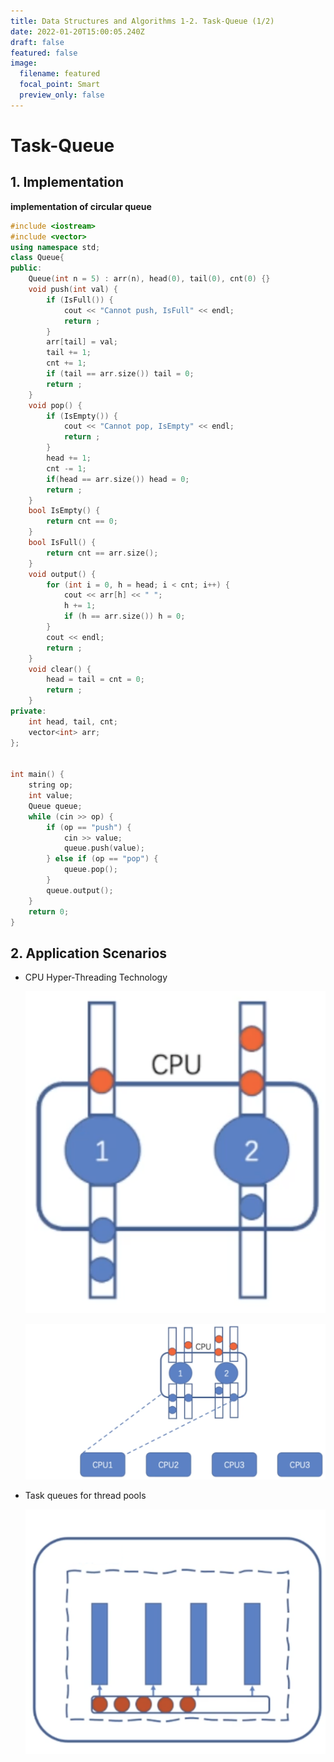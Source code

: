 ```yaml
---
title: Data Structures and Algorithms 1-2. Task-Queue (1/2)
date: 2022-01-20T15:00:05.240Z
draft: false
featured: false
image:
  filename: featured
  focal_point: Smart
  preview_only: false
---
```

# Task-Queue

## 1. Implementation

**implementation of circular queue**

```cpp
#include <iostream>
#include <vector>
using namespace std;
class Queue{
public:
    Queue(int n = 5) : arr(n), head(0), tail(0), cnt(0) {}
    void push(int val) {
        if (IsFull()) {
            cout << "Cannot push, IsFull" << endl;
            return ;
        }
        arr[tail] = val;
        tail += 1;
        cnt += 1;
        if (tail == arr.size()) tail = 0;
        return ;
    }
    void pop() {
        if (IsEmpty()) {
            cout << "Cannot pop, IsEmpty" << endl;
            return ;
        }
        head += 1;
        cnt -= 1;
        if(head == arr.size()) head = 0;
        return ;
    }
    bool IsEmpty() {
        return cnt == 0;
    }
    bool IsFull() {
        return cnt == arr.size();
    }
    void output() {
        for (int i = 0, h = head; i < cnt; i++) {
            cout << arr[h] << " ";
            h += 1;
            if (h == arr.size()) h = 0;
        }
        cout << endl;
        return ;
    }
    void clear() {
        head = tail = cnt = 0;
        return ;
    }
private:
    int head, tail, cnt;
    vector<int> arr;
};


int main() {
    string op;
    int value;
    Queue queue;
    while (cin >> op) {
        if (op == "push") {
            cin >> value;
            queue.push(value);
        } else if (op == "pop") {
            queue.pop();
        }
        queue.output();
    }
    return 0;
}
```



## 2. Application Scenarios

* CPU Hyper-Threading Technology

  ![](screen-shot-2022-01-19-at-12.39.34-pm.png)

  ![](screen-shot-2022-01-19-at-12.36.58-pm.png)
* Task queues for thread pools

  ![](p1.png)